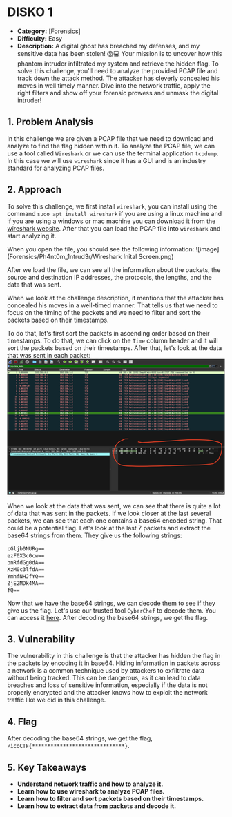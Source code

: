 # DISKO 1

- **Category:** [Forensics]
- **Difficulty:** Easy
- **Description:** A digital ghost has breached my defenses, and my sensitive data has been stolen! 😱💻 Your mission is to uncover how this phantom intruder infiltrated my system and retrieve the hidden flag. To solve this challenge, you'll need to analyze the provided PCAP file and track down the attack method. The attacker has cleverly concealed his moves in well timely manner. Dive into the network traffic, apply the right filters and show off your forensic prowess and unmask the digital intruder!

## 1. Problem Analysis

In this challenge we are given a PCAP file that we need to download and analyze to find the flag hidden within it. To analyze the PCAP file, we can use a tool called `Wireshark` or we can use the terminal application `tcpdump`. In this case we will use `wireshark` since it has a GUI and is an industry standard for analyzing PCAP files.

## 2. Approach

To solve this challenge, we first install `wireshark`, you can install using the command `sudo apt install wireshark` if you are using a linux machine and if you are using a windows or mac machine you can download it from the [wireshark website](https://www.wireshark.org/download.html). After that you can load the PCAP file into `wireshark` and start analyzing it.

When you open the file, you should see the following information:
![image](Forensics/Ph4nt0m_1ntrud3r/Wireshark Inital Screen.png)

After we load the file, we can see all the information about the packets, the source and destination IP addresses, the protocols, the lengths, and the data that was sent.

When we look at the challenge description, it mentions that the attacker has concealed his moves in a well-timed manner. That tells us that we need to focus on the timing of the packets and we need to filter and sort the packets based on their timestamps.

To do that, let's first sort the packets in ascending order based on their timestamps. To do that, we can click on the `Time` column header and it will sort the packets based on their timestamps. After that, let's look at the data that was sent in each packet:
![image](Forensics/Ph4nt0m_1ntrud3r/Data.png)

When we look at the data that was sent, we can see that there is quite a lot of data that was sent in the packets. If we look closer at the last several packets, we can see that each one contains a base64 encoded string. That could be a potential flag. Let's look at the last 7 packets and extract the base64 strings from them. They give us the following strings:

```
cGljb0NURg==
ezF0X3c0cw==
bnRfdGg0dA==
XzM0c3lfdA==
YmhfNHJfYQ==
ZjE2MDk4MA==
fQ==
```

Now that we have the base64 strings, we can decode them to see if they give us the flag. Let's use our trusted tool `CyberChef` to decode them. You can access it [here](https://gchq.github.io/CyberChef/). After decoding the base64 strings, we get the flag.

## 3. Vulnerability

The vulnerability in this challenge is that the attacker has hidden the flag in the packets by encoding it in base64. Hiding information in packets across a network is a common technique used by attackers to exfiltrate data without being tracked. This can be dangerous, as it can lead to data breaches and loss of sensitive information, especially if the data is not properly encrypted and the attacker knows how to exploit the network traffic like we did in this challenge.

## 4. Flag

After decoding the base64 strings, we get the flag, `PicoCTF{******************************}`.

## 5. Key Takeaways

- **Understand network traffic and how to analyze it.**
- **Learn how to use wireshark to analyze PCAP files.**
- **Learn how to filter and sort packets based on their timestamps.**
- **Learn how to extract data from packets and decode it.**
